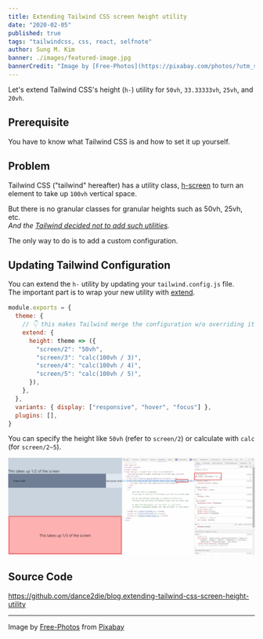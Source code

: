 ```yaml
---
title: Extending Tailwind CSS screen height utility
date: "2020-02-05"
published: true
tags: "tailwindcss, css, react, selfnote"
author: Sung M. Kim
banner: ./images/featured-image.jpg
bannerCredit: "Image by [Free-Photos](https://pixabay.com/photos/?utm_source=link-attribution&amp;utm_medium=referral&amp;utm_campaign=image&amp;utm_content=1209185) from [Pixabay](https://pixabay.com/?utm_source=link-attribution&amp;utm_medium=referral&amp;utm_campaign=image&amp;utm_content=1209185)"
---
```


Let's extend Tailwind CSS's height (`h-`) utility for `50vh`, `33.33333vh`, `25vh`, and `20vh`.

## Prerequisite

You have to know what Tailwind CSS is and how to set it up yourself.

## Problem

Tailwind CSS ("tailwind" hereafter) has a utility class, [h-screen](https://tailwindcss.com/docs/height/#screen-height) to turn an element to take up `100vh` vertical space.

But there is no granular classes for granular heights such as 50vh, 25vh, etc.  
_And the [Tailwind decided not to add such utilities](https://github.com/tailwindcss/tailwindcss/issues/191)._

The only way to do is to add a custom configuration.

## Updating Tailwind Configuration

You can extend the `h-` utility by updating your `tailwind.config.js` file.  
The important part is to wrap your new utility with [extend](https://tailwindcss.com/docs/theme/#extending-the-default-theme).

```javascript
module.exports = {
  theme: {
    // 👇 this makes Tailwind merge the configuration w/o overriding it.
    extend: {
      height: theme => ({
        "screen/2": "50vh",
        "screen/3": "calc(100vh / 3)",
        "screen/4": "calc(100vh / 4)",
        "screen/5": "calc(100vh / 5)",
      }),
    },
  },
  variants: { display: ["responsive", "hover", "focus"] },
  plugins: [],
}
```

You can specify the height like `50vh` (refer to `screen/2`) or calculate with `calc` (for `screen/2~5`).

![target not found](./images/demo.jpg)

## Source Code

https://github.com/dance2die/blog.extending-tailwind-css-screen-height-utility

---

Image by <a href="https://pixabay.com/photos/?utm_source=link-attribution&amp;utm_medium=referral&amp;utm_campaign=image&amp;utm_content=1209185">Free-Photos</a> from <a href="https://pixabay.com/?utm_source=link-attribution&amp;utm_medium=referral&amp;utm_campaign=image&amp;utm_content=1209185">Pixabay</a>
